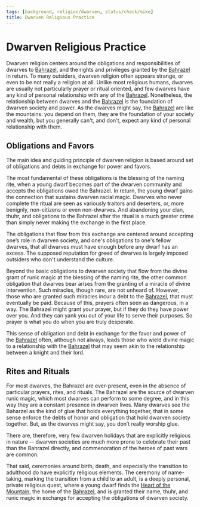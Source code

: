 ```yaml
---
tags: [background, religion/dwarven, status/check/mike]
title: Dwarven Religious Practice
---
```

# Dwarven Religious Practice



Dwarven religion centers around the obligations and responsibilities of dwarves to [Bahrazel](<../gods/embodied-gods/bahrazel/bahrazel.md>), and the rights and privileges granted by the [Bahrazel](<../gods/embodied-gods/bahrazel/bahrazel.md>) in return. To many outsiders, dwarven religion often appears strange, or even to be not really a religion at all. Unlike most religious humans, dwarves are usually not particularly prayer or ritual oriented, and few dwarves have any kind of personal relationship with any of the [Bahrazel](<../gods/embodied-gods/bahrazel/bahrazel.md>). Nonetheless, the relationship between dwarves and the [Bahrazel](<../gods/embodied-gods/bahrazel/bahrazel.md>) is the foundation of dwarven society and power. As the dwarves might say, the [Bahrazel](<../gods/embodied-gods/bahrazel/bahrazel.md>) are like the mountains: you depend on them, they are the foundation of your society and wealth, but you generally can't, and don't, expect any kind of personal relationship with them. 
## Obligations and Favors

The main idea and guiding principle of dwarven religion is based around set of obligations and debts in exchange for power and favors. 

The most fundamental of these obligations is the blessing of the naming rite, when a young dwarf becomes  part of the dwarven community and accepts the obligations owed the Bahrazel. In return, the young dwarf gains the connection that sustains dwarven racial magic. Dwarves who never complete the ritual are seen as variously traitors and deserters, or, more benignly, non-citizens or even non-dwarves. And abandoning your clan, thuhr, and obligations to the Bahrazel after the ritual is a much greater crime than simply never making the exchange in the first place. 

The obligations that flow from this exchange are centered around accepting one’s role in dwarven society, and one's obligations to one's fellow dwarves, that all dwarves must have enough before any dwarf has an excess. The supposed reputation for greed of dwarves is largely imposed outsiders who don't understand the culture. 

Beyond the basic obligations to dwarven society that flow from the divine grant of runic magic at the blessing of the naming rite, the other common obligation that dwarves bear arises from the granting of a miracle of divine intervention. Such miracles, though rare, are not unheard of. However, those who are granted such miracles incur a debt to the [Bahrazel](<../gods/embodied-gods/bahrazel/bahrazel.md>), that must eventually be paid. Because of this, prayers often seen as dangerous, in a way. The Bahrazel might grant your prayer, but if they do they have power over you. And they can yank you out of your life to serve their purposes. So prayer is what you do when you are truly desperate. 

This sense of obligation and debt in exchange for the favor and power of the [Bahrazel](<../gods/embodied-gods/bahrazel/bahrazel.md>) often, although not always, leads those who wield divine magic to a relationship with the [Bahrazel](<../gods/embodied-gods/bahrazel/bahrazel.md>) that may seem  akin to the relationship between a knight and their lord.
## Rites and Rituals

For most dwarves, the Bahrazel are ever-present, even in the absence of particular prayers, rites, and rituals. The Bahrazel are the source of dwarven runic magic, which most dwarves can perform to some degree, and in this way they are a constant presence in dwarven lives. Many dwarves see the Baharzel as the kind of glue that holds everything together, that in some sense enforce the debts of honor and obligation that hold dwarven society together. But, as the dwarves might say, you don’t really worship glue.

There are, therefore, very few dwarven holidays that are explicitly religious in nature -- dwarven societies are much more prone to celebrate their past than the Bahrazel directly, and commenoration of the heroes of past wars are common. 

That said, ceremonies around birth, death, and especially the transition to adulthood do have explicitly religious elements. The ceremony of name-taking, marking the transition from a child to an adult, is a deeply personal, private religious quest, where a young dwarf finds the [Heart of the Mountain](<../multiverse/spiritual-realms/divine-realms/heart-of-the-mountain.md>), the home of the [Bahrazel](<../gods/embodied-gods/bahrazel/bahrazel.md>), and is granted their name, thuhr, and runic magic in exchange for accepting the obligations of dwarven society. 





